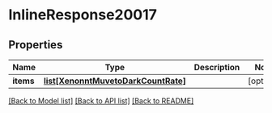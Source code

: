 # InlineResponse20017

## Properties
Name | Type | Description | Notes
------------ | ------------- | ------------- | -------------
**items** | [**list[XenonntMuvetoDarkCountRate]**](XenonntMuvetoDarkCountRate.md) |  | [optional] 

[[Back to Model list]](../README.md#documentation-for-models) [[Back to API list]](../README.md#documentation-for-api-endpoints) [[Back to README]](../README.md)


